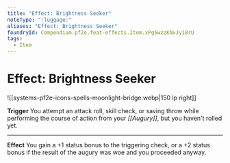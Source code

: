 ```yaml
---
title: "Effect: Brightness Seeker"
noteType: ":luggage:"
aliases: "Effect: Brightness Seeker"
foundryId: Compendium.pf2e.feat-effects.Item.xPg5wzzKNxJy18rU
tags:
  - Item
---
```


# Effect: Brightness Seeker
![[systems-pf2e-icons-spells-moonlight-bridge.webp|150 lp right]]

**Trigger** You attempt an attack roll, skill check, or saving throw while performing the course of action from your _[[Augury]]_, but you haven't rolled yet.

* * *

**Effect** You gain a +1 status bonus to the triggering check, or a +2 status bonus if the result of the augury was woe and you proceeded anyway.
